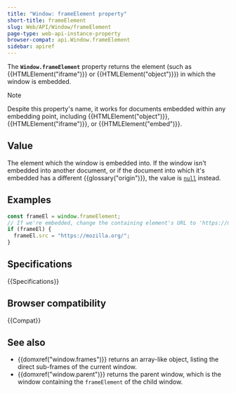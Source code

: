 ```yaml
---
title: "Window: frameElement property"
short-title: frameElement
slug: Web/API/Window/frameElement
page-type: web-api-instance-property
browser-compat: api.Window.frameElement
sidebar: apiref
---
```


The **`Window.frameElement`** property
returns the element (such as {{HTMLElement("iframe")}} or {{HTMLElement("object")}})
in which the window is embedded.

> [!NOTE]
> Despite this property's name, it works for documents embedded
> within any embedding point, including {{HTMLElement("object")}},
> {{HTMLElement("iframe")}}, or {{HTMLElement("embed")}}.

## Value

The element which the window is embedded into. If the window isn't embedded into
another document, or if the document into which it's embedded has a different
{{glossary("origin")}}, the value is [`null`](/en-US/docs/Web/JavaScript/Reference/Operators/null) instead.

## Examples

```js
const frameEl = window.frameElement;
// If we're embedded, change the containing element's URL to 'https://mozilla.org/'
if (frameEl) {
  frameEl.src = "https://mozilla.org/";
}
```

## Specifications

{{Specifications}}

## Browser compatibility

{{Compat}}

## See also

- {{domxref("window.frames")}} returns an array-like object, listing the direct
  sub-frames of the current window.
- {{domxref("window.parent")}} returns the parent window, which is the window
  containing the `frameElement` of the child window.
